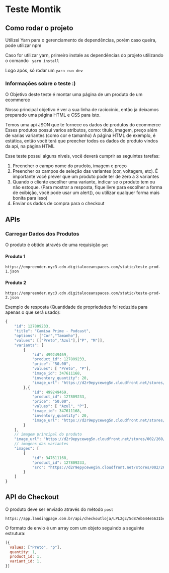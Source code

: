# Teste Montik

## Como rodar o projeto

Utilizei Yarn para o gerenciamento de dependências, porém caso queira, pode utilizar npm

Caso for utilizar yarn, primeiro instale as dependências do projeto utilizando o comando
`` 
yarn install 
`` 

Logo após, só rodar um
``
yarn run dev
``

### Informações sobre o teste :)

O Objetivo deste teste é montar uma página de um produto de um ecommerce

Nosso principal objetivo é ver a sua linha de raciocínio, então ja deixamos preparado uma página HTML e CSS para isto.

Temos uma api JSON que te fornece os dados de produtos do ecommerce 
Esses produtos possui varios atributos, como: titulo, imagem, preço além de varias variantes (como cor e tamanho)
A página HTML de exemplo, é estática, então você terá que preecher todos os dados do produto vindos da api, na página HTML

Esse teste possui alguns niveis, você deverá cumprir as seguintes tarefas:

1.  Preencher o campo nome do prudoto, imagem e preço
2.  Preencher os campos de seleção das variantes (cor, voltagem, etc). É importante você prever que um produto pode ter de zero a 3 variantes
3.  Quando o cliente escolher uma variante, indicar se o produto tem ou não estoque. (Para mostrar a resposta, fique livre para escolher a forma de exibição, você pode usar um alert(), ou utilizar qualquer forma mais bonita para isso)
4.  Enviar os dados de compra para o checkout



## APIs

### Carregar Dados dos Produtos

O produto é obtido através de uma requisição `get`
#### Produto 1
```
https://empreender.nyc3.cdn.digitaloceanspaces.com/static/teste-prod-1.json
```
#### Produto 2
```
https://empreender.nyc3.cdn.digitaloceanspaces.com/static/teste-prod-2.json
```


Exemplo de resposta (Quantidade de propriedades foi reduzida para apenas o que será usado):

````javascript
{
    "id": 127809233,
    "title": "Camisa Prime - Podcast",
    "options": ["Cor","Tamanho"],
    "values": [["Preto","Azul"],["P", "M"]],
    "variants": [
        {
            "id": 499249469,
            "product_id": 127809233,
            "price": "50.00",
            "values": [ "Preto", "P"],
            "image_id": 347611168,
            "inventory_quantity": 20,
            "image_url": "https://d2r9epyceweg5n.cloudfront.net/stores/002/260/878/products/php1aciy61-8cc5b53686d728f5c516589604020929-1024-1024.png"
        },{
            "id": 499249469,
            "product_id": 127809233,
            "price": "50.00",
            "values": [ "Azul", "P"],
            "image_id": 347611168,
            "inventory_quantity": 20,
            "image_url": "https://d2r9epyceweg5n.cloudfront.net/stores/002/260/878/products/php1aciy61-8cc5b53686d728f5c516589604020929-1024-1024.png"
        }
    ],
    // imagem principal do produto
    "image_url": "https://d2r9epyceweg5n.cloudfront.net/stores/002/260/878/products/php1aciy61-8cc5b53686d728f5c516589604020929-1024-1024.png",
    // imagens das variantes
    "images": [
        {
            "id": 347611168,
            "product_id": 127809233,
            "src": "https://d2r9epyceweg5n.cloudfront.net/stores/002/260/878/products/php1aciy61-8cc5b53686d728f5c516589604020929-1024-1024.png"
        }
    ]
}
````
## API do Checkout

O produto deve ser enviado através do método `post`
```
https://app.landingpage.com.br/api/checkoutloja/LPL2gc/5d87eb644e5631bc6a03f1e43a804e1c
```

O formato de envio é um array com um objeto seguindo a seguinte estrutura:
````javascript
[{
  values: ["Preto", "p"],
  quantity: 1,
  product_id: 1,
  variant_id: 1,
}]
````